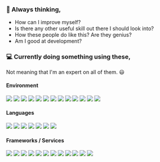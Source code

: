 ### 🤔 Always thinking,

- How can I improve myself?
- Is there any other useful skill out there I should look into?
- How these people do like this? Are they genius?
- Am I good at development? 

### 💻 Currently doing something using these, 

Not meaning that I'm an expert on all of them. 😃

#### Environment

<img src="https://img.shields.io/badge/macOS-000000?style=flat-square&logo=macOS&logoColor=white"/> <img src="https://img.shields.io/badge/Linux-FCC624?style=flat-square&logo=Linux&logoColor=white"/> <img src="https://img.shields.io/badge/Ubuntu-E95420?style=flat-square&logo=Ubuntu&logoColor=white"/> <img src="https://img.shields.io/badge/Debian-A81D33?style=flat-square&logo=Debian&logoColor=white"/> <img src="https://img.shields.io/badge/Homebrew-FBB040?style=flat-square&logo=Homebrew&logoColor=white"/> <img src="https://img.shields.io/badge/Git-F05032?style=flat-square&logo=Git&logoColor=white"/> <img src="https://img.shields.io/badge/NeoVim-57A143?style=flat-square&logo=NeoVim&logoColor=white"/> <img src="https://img.shields.io/badge/tmux-1BB91F?style=flat-square&logo=tmux&logoColor=white"/> <img src="https://img.shields.io/badge/Brave-FB542B?style=flat-square&logo=Brave&logoColor=white"/> <img src="https://img.shields.io/badge/Visual%20Studio%20Code-006ACC?style=flat-square&logo=Visual%20Studio%20Code&logoColor=white"/> <img src="https://img.shields.io/badge/Slack-4A154B?style=flat-square&logo=Slack&logoColor=white"/> <img src="https://img.shields.io/badge/Notion-000000?style=flat-square&logo=Notion&logoColor=white"/> <img src="https://img.shields.io/badge/Gerrit-EEEEEE?style=flat-square&logo=Gerrit&logoColor=black"/>

#### Languages

<img src="https://img.shields.io/badge/C-A8B9CC?style=flat-square&logo=C&logoColor=white"/> <img src="https://img.shields.io/badge/PHP-777BB4?style=flat-square&logo=PHP&logoColor=white"/> <img src="https://img.shields.io/badge/Bash-4EAA25?style=flat-square&logo=GNU%20Bash&logoColor=white"/> <img src="https://img.shields.io/badge/Python-3766AB?style=flat-square&logo=Python&logoColor=white"/> <img src="https://img.shields.io/badge/JavaScript-F7DF1E?style=flat-square&logo=JavaScript&logoColor=white"/> <img src="https://img.shields.io/badge/TypeScript-3178C6?style=flat-square&logo=TypeScript&logoColor=white"/> <img src="https://img.shields.io/badge/Dart-0175C2?style=flat-square&logo=Dart&logoColor=white"/>

#### Frameworks / Services

<img src="https://img.shields.io/badge/Firebase-FFCA28?style=flat-square&logo=Firebase&logoColor=white"/> <img src="https://img.shields.io/badge/Flutter-02569B?style=flat-square&logo=Flutter&logoColor=white"/> <img src="https://img.shields.io/badge/Django-092E20?style=flat-square&logo=Django&logoColor=white"/> <img src="https://img.shields.io/badge/Node.js-339933?style=flat-square&logo=Node.js&logoColor=white"/> <img src="https://img.shields.io/badge/React-61DAFB?style=flat-square&logo=React&logoColor=white"/> <img src="https://img.shields.io/badge/ReactiveX-87178C?style=flat-square&logo=ReactiveX&logoColor=white"/> <img src="https://img.shields.io/badge/Docker-2496ED?style=flat-square&logo=Docker&logoColor=white"/> <img src="https://img.shields.io/badge/MariaDB-003545?style=flat-square&logo=MariaDB&logoColor=white"/> <img src="https://img.shields.io/badge/NGINX-009639?style=flat-square&logo=NGINX&logoColor=white"/> <img src="https://img.shields.io/badge/Launchpad-F8C300?style=flat-square&logo=Launchpad&logoColor=white"/> <img src="https://img.shields.io/badge/Bootstrap-7952B3?style=flat-square&logo=Bootstrap&logoColor=white"/> <img src="https://img.shields.io/badge/WordPress-21759B?style=flat-square&logo=WordPress&logoColor=white"/>
